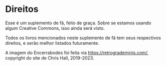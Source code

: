 # Direitos

Esse é um suplemento de fã, feito de graça. Sobre se estamos usando algum Creative Commons, isso ainda será visto.

Todos os livros mencionados neste suplemento de fã tem seus respectivos direitos, e serão melhor listados futuramente.

A imagem do Encerrabodes foi feita via https://retrogrademinis.com/, copyright do site de Chris Hall, 2019-2023.

